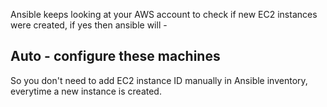 Ansible keeps looking at your AWS account to check if new EC2 instances were created, if yes then ansible will -

## Auto - configure these machines

So you don't need to add EC2 instance ID manually in Ansible inventory, everytime a new instance is created.
